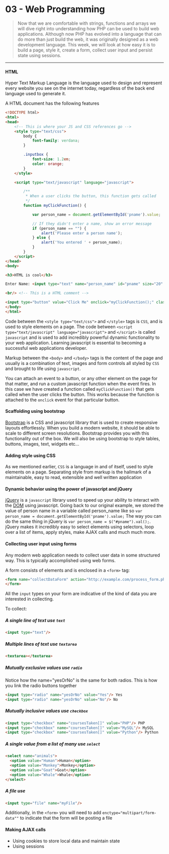 03 - Web Programming
===============
>Now that we are comfortable with strings, functions and arrays we will dive right into understanding how PHP can be used to build web applications. 
>Although now PHP has evolved into a language that can do more than just build the web, it was originally designed as a web development language. 
>This week, we will look at how easy it is to build a page, style it, create a form, collect user input and persist state using sessions.

***

#### HTML
Hyper Text Markup Language is the language used to design and represent every website you see on the internet today, regardless of the back end language used to generate it.

A HTML document has the following features
```html
<!DOCTYPE html>
<html>
<head>
    <!-- This is where your JS and CSS references go -->
    <style type="text/css">
        body {
            font-family: verdana;
        }

        .inputbox {
            font-size: 1.2em;
            color: orange;
        }
    </style>

    <script type="text/javascript" language="javascript">

        /**
         * When a user clicks the button, this function gets called
         */
        function myClickFunction() {

            var person_name = document.getElementById('pname').value;

            // If they didn't enter a name, show an error message
            if (person_name == "") {
                alert('Please enter a person name');
            } else {
                alert('You entered ' + person_name);
            }
        }
    </script>
</head>
<body>

<h3>HTML is cool</h3>

Enter Name: <input type="text" name="person_name" id="pname" size="20" class="inputbox"/>

<br/> <!-- This is a HTML comment -->

<input type="button" value="Click Me" onclick="myClickFunction();" class="inputbox"/>
</body>
</html>
```

Code between the ```<style type="text/css">``` and ```</style>``` tags is ```CSS```, and is used to style elements on a page. 
The code between ```<script type="text/javascript" language="javascript">``` and ```</script>``` is called ```javascript``` and is used to add incredibly powerful dynamic functionality to your web application. 
Learning javascript is essential to becoming a successful web applications developer. 

Markup between the ```<body>``` and ```</body>``` tags is the content of the page 
and usually is a combination of text, images and form controls all styled by ```CSS``` and brought to life using ```javascript```.
 

You can attach an event to a button, or any other element on the page for that matter, and run a custom javascript function when the event fires. 
In this case we have created a function called ```myClickFunction()``` that gets called when the user clicks the button. 
This works because the function is attached to the ```onclick``` event for that particular button.  

#### Scaffolding using bootstrap
[Bootstrap](http://getbootstrap.com/) is a CSS and javascript library that is used to create responsive layouts effortlessly. 
When you build a modern website, it should be able to scale to different screen resolutions. Bootstrap provides you with this functionality out of the box. 
We will also be using bootstrap to style tables, buttons, images, text, widgets etc...
 
#### Adding style using CSS
As we mentioned earlier, ```CSS``` is a language in and of itself, used to style elements on a page. 
Separating style from markup is the hallmark of a maintainable, easy to read, extensible and well written application

#### Dynamic behavior using the power of javascript and jQuery
[jQuery](http://jquery.com/) is a ```javascript``` library used to speed up your ability to interact with the [DOM](http://en.wikipedia.org/wiki/Document_Object_Model) using javascript. 
Going back to our original example, we stored the value of person name in a variable called person_name like so ```var person_name = document.getElementById('pname').value;``` 
The way you can do the same thing in jQuery is ```var person_name = $("#pname").val();```. jQuery makes it incredibly easy to select elements using selectors, loop over a list of items, apply styles, make AJAX calls and much much more.

#### Collecting user input using forms
Any modern web application needs to collect user data in some structured way. This is typically accomplished using web forms. 

A form consists of elements and is enclosed in a ```<form>``` tag:
```html
<form name="collectDataForm" action="http://example.com/process_form.php" method="post">
</form>
```

All the ```input``` types on your form are indicative of the kind of data you are interested in collecting.

To collect:

##### A single line of text use ```text``` 
```html
<input type="text"/>
```

##### Multiple lines of text use ```textarea```
```html
<textarea></textarea>
```

##### Mutually exclusive values use ```radio``` 
Notice how the name="yesOrNo" is the same for both radios. This is how you link the radio buttons together
```html
<input type="radio" name="yesOrNo" value="Yes"/> Yes 
<input type="radio" name="yesOrNo" value="No"/> No
```

##### Mutually inclusive values use ```checkbox```
```html
<input type="checkbox" name="coursesTaken[]" value="PHP"/> PHP
<input type="checkbox" name="coursesTaken[]" value="MySQL"/> MySQL
<input type="checkbox" name="coursesTaken[]" value="Python"/> Python
```

##### A single value from a list of many use ```select```
```html
<select name="animals">
  <option value="Human">Human</option>
  <option value="Monkey">Monkey</option>
  <option value="Goat">Goat</option>
  <option value="Whale">Whale</option>
</select>
```
##### A file use
```html
<input type="file" name="myFile"/>
```
Additionally, in the ```<form>``` you will need to add ```enctype="multipart/form-data""``` to indicate that the form will be posting a file


#### Making AJAX calls

* Using cookies to store local data and maintain state
* Using sessions

